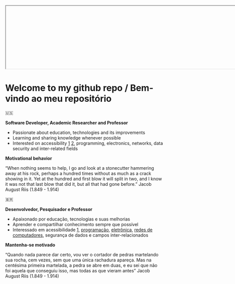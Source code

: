 <div>
<iframe src="" title="" width="800" height="200">
  <img src="./header.jpg" alt="" width="800" height="200">
</iframe>
</div>

# Welcome to my github repo / Bem-vindo ao meu repositório

🇺🇸 

**Software Developer, Academic Researcher and Professor**

* Passionate about education, technologies and its improvements
* Learning and sharing knowledge whenever possible
* Interested on accessibility [1](https://www.w3.org/WAI/standards-guidelines/) [2](https://medium.com/valtech-design/inclusive-design-dd4e03f82094), programming, electronics, networks, data security and inter-related fields

**Motivational behavior**

“When nothing seems to help, I go and look at a stonecutter hammering away at his rock, perhaps a hundred times without as much as a crack showing in it. Yet at the hundred and first blow it will split in two, and I know it was not that last blow that did it, but all that had gone before.”
Jacob August Riis (1.849 - 1.914)

🇧🇷 

**Desenvolvedor, Pesquisador e Professor**

* Apaixonado por educação, tecnologias e suas melhorias
* Aprender e compartilhar conhecimento sempre que possível
* Interessado em acessibilidade [1](https://www.w3.org/Translations/WCAG20-pt-br/), [programação](https://www.rocketseat.com.br), [eletrônica](https://www.newtoncbraga.com.br/index.php/cursos-on-line.html), [redes de computadores](https://esr.rnp.br), segurança de dados e campos inter-relacionados

**Mantenha-se motivado**

“Quando nada parece dar certo, vou ver o cortador de pedras martelando sua rocha, cem vezes, sem que uma única rachadura apareça. Mas na centésima primeira martelada, a pedra se abre em duas, e eu sei que não foi aquela que conseguiu isso, mas todas as que vieram antes”
Jacob August Riis (1.849 - 1.914)
